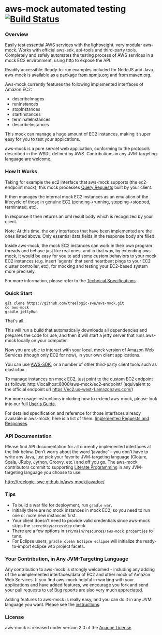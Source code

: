 aws-mock automated testing [![Build Status](https://travis-ci.org/treelogic-swe/aws-mock.png?branch=master)](https://travis-ci.org/treelogic-swe/aws-mock)
========

### Overview

Easily test essential AWS services with the lightweight, very modular aws-mock. Works with official aws-sdk, api-tools and third-party tools. 
Completely and safely automates the testing process of AWS services in a mock EC2 environment, using http to expose the API.

Readily accessible: Ready-to-run examples included for NodeJS and Java. aws-mock is available as a package [from npmjs.org](https://npmjs.org/package/aws-mock) and [from maven.org](http://search.maven.org/#browse%7C-1342745620).

Aws-mock currently features the following implemented interfaces of Amazon EC2: 
- describeImages
- runInstances
- stopInstances
- startInstances
- terminateInstances
- describeInstances

This mock can manage a huge amount of EC2 instances, making it super easy for you to test your applications. 

aws-mock is a pure servlet web application, conforming to the protocols described in the WSDL defined by AWS.  Contributions in any JVM-targeting language are welcome. 


### How It Works
Taking for example the ec2 interface that aws-mock supports (the ec2-endpoint mock), this mock processes [Query Requests](http://docs.aws.amazon.com/AWSEC2/latest/UserGuide/using-query-api.html) built by your client.

It then manages the internal mock EC2 instances as an emulation of the lifecycle of those in genuine EC2 (pending->running, stopping->stopped, terminated, etc).

In response it then returns an xml result body which is recognized by your client.

Note: At this time, the only interfaces that have been implemented are the ones listed above. Only essential data fields in the response body are filled.

Inside aws-mock, the mock EC2 instances can work in their own program threads and behave just like real ones, and in that way, by extending aws-mock, it would be easy for you to add some custom behaviors to your mock EC2 instances (e.g. insert 'agents' that send heartbeat pings to your EC2 cluster controller, etc), for mocking and testing your EC2-based system more precisely. 
 
For more information, please refer to the [Technical Specifications](https://github.com/treelogic-swe/aws-mock/wiki/Technical-Specifications). 


### Quick Start
```
git clone https://github.com/treelogic-swe/aws-mock.git
cd aws-mock
gradle jettyRun
```
That's all. 

This will run a build that automatically downloads all dependencies and prepares the code for use, and then it will start a jetty server that runs aws-mock locally on your computer.
 
Now you are able to interact with your local, mock version of Amazon Web Services (though only EC2 for now), in your own client applications.

You can use [AWS-SDK](http://aws.amazon.com/tools/), or a number of other third-party client tools such as elasticfox. 

To manage instances on mock EC2, just point to the custom EC2 endpoint as follows: 
http://localhost:8000/aws-mock/ec2-endpoint/ (equivalent to the official endpoint url https://ec2.us-west-1.amazonaws.com/)

For more usage instructions including how to extend aws-mock, please look into our full [User's Guide](https://github.com/treelogic-swe/aws-mock/wiki/User's-Guide).

For detailed specification and reference for those interfaces already available in aws-mock, here is a list of them: [Implemented Requests and Responses](https://github.com/treelogic-swe/aws-mock/wiki/Technical-Specifications#implemented-requests-and-responses-ec2).


### API Documentation
Please find API documentation for all currently implemented interfaces at the link below. Don't worry about the word 'javadoc' – you don't have to write any Java, just pick your favorite JVM-targeting language (Clojure, Scala, JRuby, Jython, Groovy, etc.) and off you go. The aws-mock contributors commit to supporting [Literate Programming](http://en.wikipedia.org/wiki/Literate_programming) in any JVM-targeting language you choose to use.

http://treelogic-swe.github.io/aws-mock/javadoc/


### Tips
- To build a war file for deployment, run `gradle war`.
- Initially there are no mock instances in mock EC2, so you need to run one or more new instances first. 
- Your client doesn't need to provide valid credentials since aws-mock skips the `secretKey`/`accessKey` check. 
- There are a few options in `src/main/resources/aws-mock.properties` to tune.
- For Eclipse users, `gradle clean Eclipse eclipse` will initialize the ready-to-import eclipse wtp project facets. 


### Your Contribution, in Any JVM-Targeting Language
Any contribution to aws-mock is strongly welcomed - including any adding of the unimplemented interfaces/data of EC2 and other mock of Amazon Web Services. If you find aws-mock helpful in working with your applications and have added features, we encourage you fork and send your pull requests to us! Bug reports are also very much appreciated.

Adding features to aws-mock is really easy, and you can do it in any JVM language you want. Please see the [instructions](http://treelogic-swe.github.io/aws-mock/mdwiki.html#!contributing.md).

### License
aws-mock is released under version 2.0 of the [Apache License](http://www.apache.org/licenses/LICENSE-2.0).
